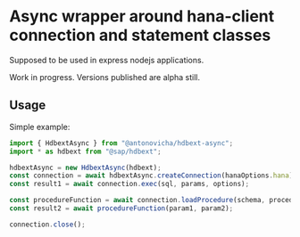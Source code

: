 # Async wrapper around hana-client connection and statement classes

Supposed to be used in express nodejs applications.

Work in progress. Versions published are alpha still.

## Usage

Simple example:

```typescript
import { HdbextAsync } from "@antonovicha/hdbext-async";
import * as hdbext from "@sap/hdbext";

hdbextAsync = new HdbextAsync(hdbext);
const connection = await hdbextAsync.createConnection(hanaOptions.hana);
const result1 = await connection.exec(sql, params, options);

const procedureFunction = await connection.loadProcedure(schema, procedureName);
const result2 = await procedureFunction(param1, param2);

connection.close();

```
